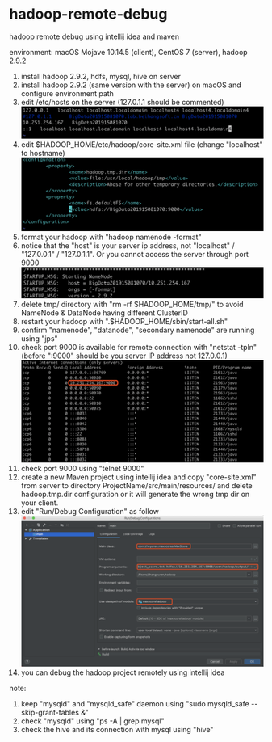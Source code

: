 # hadoop-remote-debug
hadoop remote debug using intellij idea and maven

environment: macOS Mojave 10.14.5 (client), CentOS 7 (server), hadoop 2.9.2

1. install hadoop 2.9.2, hdfs, mysql, hive on server
2. install hadoop 2.9.2 (same version with the server) on macOS and configure environment path
3. edit /etc/hosts on the server (127.0.1.1 should be commented)
![image](https://github.com/zhnyuren/hadoop-remote-debug/blob/master/images/pic1.png)
4. edit $HADOOP_HOME/etc/hadoop/core-site.xml file (change "localhost" to hostname)
![image](https://github.com/zhnyuren/hadoop-remote-debug/blob/master/images/pic2.png)
5. format your hadoop with "hadoop namenode -format"
6. notice that the "host" is your server ip address, not "localhost" / "127.0.0.1" / "127.0.1.1". Or you cannot access the server through port 9000
![image](https://github.com/zhnyuren/hadoop-remote-debug/blob/master/images/pic3.png)
7. delete tmp/ directory with "rm -rf $HADOOP_HOME/tmp/" to avoid NameNode & DataNode having different ClusterID
8. restart your hadoop with ".$HADOOP_HOME/sbin/start-all.sh"
9. confirm "namenode", "datanode", "secondary namenode" are running using "jps"
10. check port 9000 is available for remote connection with "netstat -tpln" (before ":9000" should be you server IP address not 127.0.0.1)
![image](https://github.com/zhnyuren/hadoop-remote-debug/blob/master/images/pic4.png)
11. check port 9000 using "telnet <your server IP addr> 9000"
12. create a new Maven project using intellij idea and copy "core-site.xml" from server to directory ProjectName/src/main/resources/ and delete hadoop.tmp.dir configuration or it will generate the wrong tmp dir on your client.
13. edit "Run/Debug Configuration" as follow
![image](https://github.com/zhnyuren/hadoop-remote-debug/blob/master/images/pic5.png)
14. you can debug the hadoop project remotely using intellij idea

note:
1. keep "mysqld" and "mysqld_safe" daemon using "sudo mysqld_safe --skip-grant-tables &"
2. check "mysqld" using "ps -A | grep mysql"
3. check the hive and its connection with mysql using "hive"
